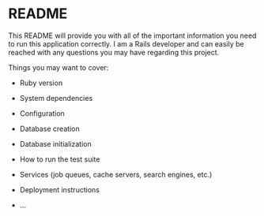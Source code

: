# README

This README will provide you with all of the important information you need to
run this application correctly. I am a Rails developer and can easily be reached with any
questions you may have regarding this project. 

Things you may want to cover:

* Ruby version

* System dependencies

* Configuration

* Database creation

* Database initialization

* How to run the test suite

* Services (job queues, cache servers, search engines, etc.)

* Deployment instructions

* ...
